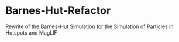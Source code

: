 # Barnes-Hut-Refactor
Rewrite of the Barnes-Hut Simulation for the Simulation of Particles in Hotspots and MagLIF

